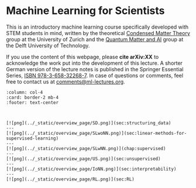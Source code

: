 # Machine Learning for Scientists

This is an introductory machine learning course specifically developed with STEM students in mind,
written by the theoretical [Condensed Matter Theory](https://www.physik.uzh.ch/en/groups/neupert.html) group at the University of Zurich and the [Quantum Matter and AI](https://twitter.com/QMAI_TUDelft) group at the Delft University of Technology. 

If you use the content of this webpage, please **cite arXiv:XX** to acknowledge the work put into the development of this lecture. A shorter German version of the lecture notes is published in the Springer Essential Series, [ISBN 978-3-658-32268-7](https://www.springer.com/de/book/9783658322670). In case of questions or comments, feel free to contact us at [comments@ml-lectures.org](mailto:comments@ml-lectures.org).



````{panels}
:column: col-4
:card: border-2 mb-4
:footer: text-center



[![png](../_static/overview_page/SD.png)](sec:structuring_data)
---
[![png](../_static/overview_page/SLwoNN.png)](sec:linear-methods-for-supervised-learning)
---
[![png](../_static/overview_page/SLwNN.png)](chap:supervised)
---
[![png](../_static/overview_page/US.png)](sec:unsupervised)
---
[![png](../_static/overview_page/IoNN.png)](sec:interpretability)
---
[![png](../_static/overview_page/RL.png)](sec:RL)
````
